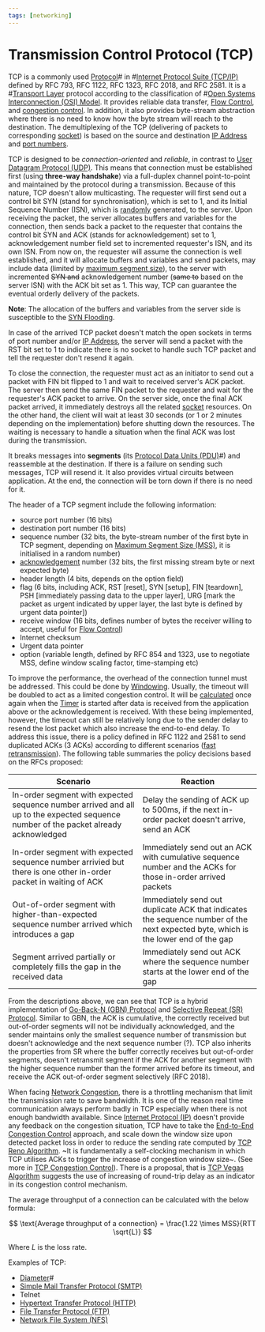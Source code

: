 ```yaml
---
tags: [networking]
---
```


# Transmission Control Protocol (TCP)

TCP is a commonly used [Protocol](202209302229.md)# in
#[Internet Protocol Suite (TCP/IP)](202206151238.md) defined by RFC 793, RFC
1122, RFC 1323, RFC 2018, and RFC 2581. It is a #[Transport Layer](202206131837.md)
protocol according to the classification of #[Open Systems Interconnection (OSI) Model](202206131632.md).
It provides reliable data transfer, [Flow Control](202209302245.md), and
[congestion control](202304261438.md). In addition, it also provides byte-stream
abstraction where there is no need to know how the byte stream will reach to the
destination. The demultiplexing of the TCP (delivering of packets to
corresponding [socket](202202172152.md)) is based on the source and destination
[IP Address](202206281021.md) and [port numbers](202206151841.md).

TCP is designed to be *connection-oriented* and *reliable*, in contrast to
[User Datagram Protocol (UDP)](202206151759.md). This means that connection must
be established first (using **three-way handshake**) via a full-duplex channel
point-to-point and maintained by the protocol during a transmission. Because of
this nature, TCP doesn't allow multicasting. The requester will first send out a
control bit SYN (stand for synchronisation), which is set to 1, and its Initial
Sequence Number (ISN), which is [randomly](202207162147.md) generated, to the
server. Upon receiving the packet, the server allocates buffers and variables
for the connection, then sends back a packet to the requester that contains the
control bit SYN and ACK (stands for acknowledgement) set to 1, acknowledgement
number field set to incremented requester's ISN, and its own ISN. From now on,
the requester will assume the connection is well established, and it will
allocate buffers and variables and send packets, may include data (limited by
[maximum segment size](202303282019.md)), to the server with incremented ~~SYN
and~~ acknowledgement number (~~same to~~ based on the server ISN) with the ACK
bit set as 1. This way, TCP can guarantee the eventual orderly delivery of the
packets.

**Note**: The allocation of the buffers and variables from the server side is
susceptible to the [SYN Flooding](202304261356.md).

In case of the arrived TCP packet doesn't match the open sockets in terms of
port number and/or [IP Address](202206281021.md), the server will send a packet
with the RST bit set to 1 to indicate there is no socket to handle such TCP
packet and tell the requester don't resend it again.

To close the connection, the requester must act as an initiator to send out a
packet with FIN bit flipped to 1 and wait to received server's ACK packet. The
server then send the same FIN packet to the requester and wait for the
requester's ACK packet to arrive. On the server side, once the final ACK packet
arrived, it immediately destroys all the related [socket](202202172152.md)
resources. On the other hand, the client will wait at least 30 seconds (or 1 or 2
minutes depending on the implementation) before shutting down the resources. The
waiting is necessary to handle a situation when the final ACK was lost during
the transmission.

It breaks messages into **segments** (its [Protocol Data Units (PDU)](202206131643.md)#)
and reassemble at the destination. If there is a failure on sending such
messages, TCP will resend it. It also provides virtual circuits between
application. At the end, the connection will be torn down if there is no need
for it.

The header of a TCP segment include the following information:
- source port number (16 bits)
- destination port number (16 bits)
- sequence number (32 bits, the byte-stream number of the first byte in TCP
  segment, depending on [Maximum Segment Size (MSS)](202303282019.md), it
  is initialised in a random number)
- [acknowledgement](202303141902.md) number (32 bits, the first missing stream
  byte or next expected byte)
- header length (4 bits, depends on the option field)
- flag (6 bits, including ACK, RST [reset], SYN [setup], FIN [teardown], PSH
  [immediately passing data to the upper layer], URG [mark the packet as urgent
  indicated by upper layer, the last byte is defined by urgent data pointer])
- receive window (16 bits, defines number of bytes the receiver willing to
  accept, useful for [Flow Control](202209302245.md))
- Internet checksum
- Urgent data pointer
- option (variable length, defined by RFC 854 and 1323, use to negotiate MSS,
  define window scaling factor, time-stamping etc)

To improve the performance, the overhead of the connection tunnel must be
addressed. This could be done by [Windowing](202304261406.md). Usually, the
timeout will be doubled to act as a limited congestion control. It will be
[calculated](202303292133.md) once again when the [Timer](202404061106.md) is
started after data is received from the application above or the acknowledgement
is received. With these being implemented, however, the timeout can still be
relatively long due to the sender delay to resend the lost packet which also
increase the end-to-end delay. To address this issue, there is a policy defined
in RFC 1122 and 2581 to send duplicated ACKs (3 ACKs) according to different
scenarios ([fast retransmission](202304211524.md)). The following table
summaries the policy decisions based on the RFCs proposed:

| Scenario                                                                                                                             | Reaction                                                                                                                           |
| ---                                                                                                                                  | ---                                                                                                                                |
| In-order segment with expected sequence number arrived and all up to the expected sequence number of the packet already acknowledged | Delay the sending of ACK up to 500ms, if the next in-order packet doesn't arrive, send an ACK                                      |
| In-order segment with expected sequence number arrivied but there is one other in-order packet in waiting of ACK                     | Immediately send out an ACK with cumulative sequence number and the ACKs for those in-order arrived packets                        |
| Out-of-order segment with higher-than-expected sequence number arrived which introduces a gap                                        | Immediately send out duplicate ACK that indicates the sequence number of the next expected byte, which is the lower end of the gap |
| Segment arrived partially or completely fills the gap in the received data                                                           | Immediately send out ACK where the sequence number starts at the lower end of the gap                                              |

From the descriptions above, we can see that TCP is a hybrid implementation of
[Go-Back-N (GBN) Protocol](202303141912.md) and [Selective Repeat (SR) Protocol](202303211253.md).
Similar to GBN, the ACK is cumulative, the correctly received but out-of-order
segments will not be individually acknowledged, and the sender maintains only
the smallest sequence number of transmission but doesn't acknowledge and the
next sequence number (?). TCP also inherits the properties from SR where the
buffer correctly receives but out-of-order segments, doesn't retransmit segment
if the ACK for another segment with the higher sequence number than the former
arrived before its timeout, and receive the ACK out-of-order segment
selectively (RFC 2018).

When facing [Network Congestion](202209302043.md), there is a throttling
mechanism that limit the transmission rate to save bandwidth. It is one of the
reason real time communication always perform badly in TCP especially when there
is not enough bandwidth available. Since [Internet Protocol (IP)](202206151223.md)
doesn't provide any feedback on the congestion situation, TCP have to take the
[End-to-End Congestion Control](202304261438.md) approach, and scale down the
window size upon detected packet loss in order to reduce the sending rate
computed by [TCP Reno Algorithm](202305031946.md). ~It is fundamentally a
self-clocking mechanism in which TCP utilises ACKs to trigger the increase of
congestion window size~. (See more in [TCP Congestion Control](202503182241.md)).
There is a proposal, that is [TCP Vegas Algorithm](202305031935.md) suggests the
use of increasing of round-trip delay as an indicator in its congestion control
mechanism.

The average throughput of a connection can be calculated with the below formula:

$$
\text{Average throughput of a connection} = \frac{1.22 \times MSS}{RTT \sqrt{L}}
$$

Where $L$ is the loss rate.

Examples of TCP:
- [Diameter](202210221333.md)#
- [Simple Mail Transfer Protocol (SMTP)](202302251327.md)
- Telnet
- [Hypertext Transfer Protocol (HTTP)](202202211439.md)
- [File Transfer Protocol (FTP)](202210221515.md)
- [Network File System (NFS)](202302131659.md)
